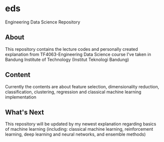 # eds
Engineering Data Science Repository
## About
This repository contains the lecture codes and personally created explanation from TF4063-Engineering Data Science course I've taken in
Bandung Institute of Technology (Institut Teknologi Bandung)
## Content
Currently the contents are about feature selection, dimensionality reduction, classification, clustering, regression and classical machine 
learning implementation
## What's Next
This repository will be updated by my newest explanation regarding basics of machine learning (including: classical machine learning,
reinforcement learning, deep learning and neural networks, and ensemble methods)
